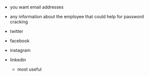 - you want email addresses
- any information about the employee that could help for password cracking

- twitter
- facebook
- instagram
- linkedin
	- most useful